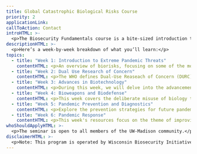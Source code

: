 ```yaml
---
title: Global Catastrophic Biological Risks Course
priority: 2
applicationLink:
callToAction: Contact
introHTML: >-
  <p>The Biosecurity Fundamentals course is a bite-sized introduction to the field of biosecurity. It consists of <b>6 weeks of discussion based learning</b>, and prepares participants for independent technical or policy biosecurity research. After completing the program, participants gain access to <b>Wisconsin Biosecurity Initiative’s mentored research program</b>, where you’ll have the opportunity to <b>publish novel research with the help of an expert mentor</b>.</p><p>The program lasts six weeks and includes weekly 1.5 hour discussions, which require an hour of prep. The total time commitment is 2.5 hours per week.</p>
descriptionHTML: >-
  <p>Here’s a week-by-week breakdown of what you’ll learn:</p>
topics:
  - title: "Week 1: Introduction to Extreme Pandemic Threats"
    contentHTML: <p>An overview of biorisks, focusing on some of the most catastrophic risks from biology, sometimes referred to as GCBRs (Global Catastrophic Biological Risks).</p><p>This week highlights some of the deadliest pandemics from history, as well as historical examples of pathogen laboratory escapes and deliberate misuse. This is placed in the context of the current rate of synthetic biology progress, emphasising the need for vigilance and preparedness for emerging threats.</p>
  - title: "Week 2: Dual Use Research of Concern"
    contentHTML: <p>The WHO defines Dual-Use Reaseach of Concern (DURC) as "research that is intended to provide a clear benefit, but which could easily be misapplied to do harm."</p><p>This week discusses the concept of DURC, and the debates around what research should be conducted and/or published.</p><p>DURC could take the form of:</p><ul><li>Research that is well-intentioned but may create risks as it is being carried out (e.g. work with potential pandemic pathogens, where a lab escape could be very problematic)</li><li>Research that creates risks because someone else might misuse the information/methods if they are published openly.</li></ul>
  - title: "Week 3: Advances in Biotechnology"
    contentHTML: <p>During this week, we will delve into the advancements in the field of synthetic biology, and their implications for biosecurity. We will explore the significant progress in biotechnology over the past decade, the tools that make it possible, and the degree to which these developments have become accessible even to undergraduate scientists.</p>
  - title: "Week 4: Bioweapons and Biodefense"
    contentHTML: <p>This week covers the deliberate misuse of biology to cause harm in the form of bioweapons. We cover the historical and contemporary aspects of biological warfare, as well as the international efforts to control it.</p><p>We focus on the Biological Weapons Convention (BWC), including the challenges faced in enforcing the it.</p>
  - title: "Week 5: Pandemic Prevention and Diagnostics"
    contentHTML: <p>Explore the prevention strategies for future pandemics, particularly the importance of early detection of biological threats. Delve into the concept of a global pathogen early warning system, discussing its potential to improve disease reporting, data sharing, and swift response.</p><p>Consider questions like:</p><ul><li>What are the tradeoffs between different technologies? Which systems are better suited low-resource areas vs well-resourced areas?</li><li>What is the usefulness of detection at various points in the pandemic?</li><li>Are there any systems you think could work well but aren’t mentioned here?</li><li>What risks should we be aware of when collecting this information?
  - title: "Week 6: Pandemic Response"
    contentHTML: <p>This week's resources focus on the theme of improving global preparedness and response to potential pandemics and biological threats. Proposals include significant investments in technological advancement, infrastructure enhancement, disease surveillance, and international coordination to rapidly develop and deploy countermeasures during potential health crises.</p>
whoShouldApplyHTML: >-
  <p>The seminar is open to all members of the UW-Madison community.</p><p>We recommend applying to this program if you:</p><ul><li>Are interested in exploring a career in the field of biosecurity</li><li>Can commit 1 hour a week to prep work and exercises, in addition to the weekly 1.5-hour discussions</li><li>Can attend at least 5 out of the 6 weekly discussion sessions</li></ul><p>We are committed to building a diverse group of members. We strongly encourage interested students to apply regardless of gender, race, ethnicity, nationality, ability, etc. We also encourage undergraduate, graduate, and professional students, as well as individuals from all intellectual backgrounds and majors to apply.</p>
disclaimerHTML: >-
  <p>Note: This program is operated by Wisconsin Biosecurity Initiative, an independent RSO which shares many of the values of Effective Altruism UW-Madison.</p>
---
```

